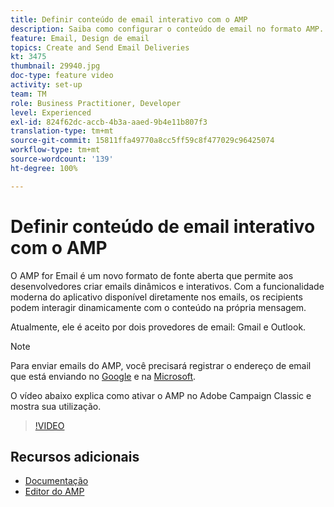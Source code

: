 ```yaml
---
title: Definir conteúdo de email interativo com o AMP
description: Saiba como configurar o conteúdo de email no formato AMP.
feature: Email, Design de email
topics: Create and Send Email Deliveries
kt: 3475
thumbnail: 29940.jpg
doc-type: feature video
activity: set-up
team: TM
role: Business Practitioner, Developer
level: Experienced
exl-id: 824f62dc-accb-4b3a-aaed-9b4e11b807f3
translation-type: tm+mt
source-git-commit: 15811ffa49770a8cc5ff59c8f477029c96425074
workflow-type: tm+mt
source-wordcount: '139'
ht-degree: 100%

---
```


# Definir conteúdo de email interativo com o AMP

O AMP for Email é um novo formato de fonte aberta que permite aos desenvolvedores criar emails dinâmicos e interativos. Com a funcionalidade moderna do aplicativo disponível diretamente nos emails, os recipients podem interagir dinamicamente com o conteúdo na própria mensagem.

Atualmente, ele é aceito por dois provedores de email: Gmail e Outlook.

>[!NOTE]
>
>Para enviar emails do AMP, você precisará registrar o endereço de email que está enviando no [Google](https://developers.google.com/gmail/ampemail/register) e na [Microsoft](https://docs.microsoft.com/pt-BR/outlook/amphtml/register-outlook).

O vídeo abaixo explica como ativar o AMP no Adobe Campaign Classic e mostra sua utilização.

>[!VIDEO](https://video.tv.adobe.com/v/29940?quality=12&learn=on)

## Recursos adicionais

* [Documentação](https://docs.adobe.com/content/help/pt-BR/campaign-classic/using/sending-messages/sending-emails/defining-the-email-content.html)
* [Editor do AMP](https://playground.amp.dev/)
